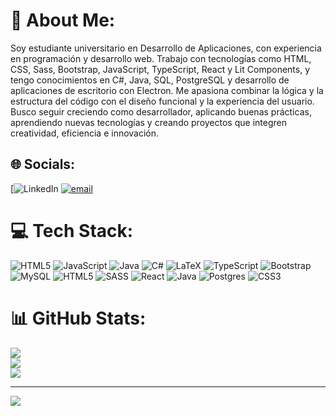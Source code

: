 # 💫 About Me:
Soy estudiante universitario en Desarrollo de Aplicaciones, con experiencia en programación y desarrollo web. Trabajo con tecnologías como HTML, CSS, Sass, Bootstrap, JavaScript, TypeScript, React y Lit Components, y tengo conocimientos en C#, Java, SQL, PostgreSQL y desarrollo de aplicaciones de escritorio con Electron. Me apasiona combinar la lógica y la estructura del código con el diseño funcional y la experiencia del usuario. Busco seguir creciendo como desarrollador, aplicando buenas prácticas, aprendiendo nuevas tecnologías y creando proyectos que integren creatividad, eficiencia e innovación.


## 🌐 Socials:
[![LinkedIn](https://www.linkedin.com/in/marcos-daniel-cerezo-83473920a/) [![email](https://img.shields.io/badge/Email-D14836?logo=gmail&logoColor=white)](mailto:marcos_45cerezo@hotmail.com) 

# 💻 Tech Stack:
![HTML5](https://img.shields.io/badge/html5-%23E34F26.svg?style=for-the-badge&logo=html5&logoColor=white) ![JavaScript](https://img.shields.io/badge/javascript-%23323330.svg?style=for-the-badge&logo=javascript&logoColor=%23F7DF1E) ![Java](https://img.shields.io/badge/java-%23ED8B00.svg?style=for-the-badge&logo=openjdk&logoColor=white) ![C#](https://img.shields.io/badge/c%23-%23239120.svg?style=for-the-badge&logo=csharp&logoColor=white) ![LaTeX](https://img.shields.io/badge/latex-%23008080.svg?style=for-the-badge&logo=latex&logoColor=white) ![TypeScript](https://img.shields.io/badge/typescript-%23007ACC.svg?style=for-the-badge&logo=typescript&logoColor=white) ![Bootstrap](https://img.shields.io/badge/bootstrap-%238511FA.svg?style=for-the-badge&logo=bootstrap&logoColor=white) ![MySQL](https://img.shields.io/badge/mysql-4479A1.svg?style=for-the-badge&logo=mysql&logoColor=white) ![HTML5](https://img.shields.io/badge/html5-%23E34F26.svg?style=for-the-badge&logo=html5&logoColor=white) ![SASS](https://img.shields.io/badge/SASS-hotpink.svg?style=for-the-badge&logo=SASS&logoColor=white) ![React](https://img.shields.io/badge/react-%2320232a.svg?style=for-the-badge&logo=react&logoColor=%2361DAFB) ![Java](https://img.shields.io/badge/java-%23ED8B00.svg?style=for-the-badge&logo=openjdk&logoColor=white) ![Postgres](https://img.shields.io/badge/postgres-%23316192.svg?style=for-the-badge&logo=postgresql&logoColor=white) ![CSS3](https://img.shields.io/badge/css3-%231572B6.svg?style=for-the-badge&logo=css3&logoColor=white)
# 📊 GitHub Stats:
![](https://github-readme-stats.vercel.app/api?username=Marcos45C&theme=radical&hide_border=true&include_all_commits=false&count_private=false)<br/>
![](https://nirzak-streak-stats.vercel.app/?user=Marcos45C&theme=radical&hide_border=true)<br/>
![](https://github-readme-stats.vercel.app/api/top-langs/?username=Marcos45C&theme=radical&hide_border=true&include_all_commits=false&count_private=false&layout=compact)

---
[![](https://visitcount.itsvg.in/api?id=Marcos45C&icon=0&color=0)](https://visitcount.itsvg.in)

<!-- Proudly created with GPRM ( https://gprm.itsvg.in ) -->
